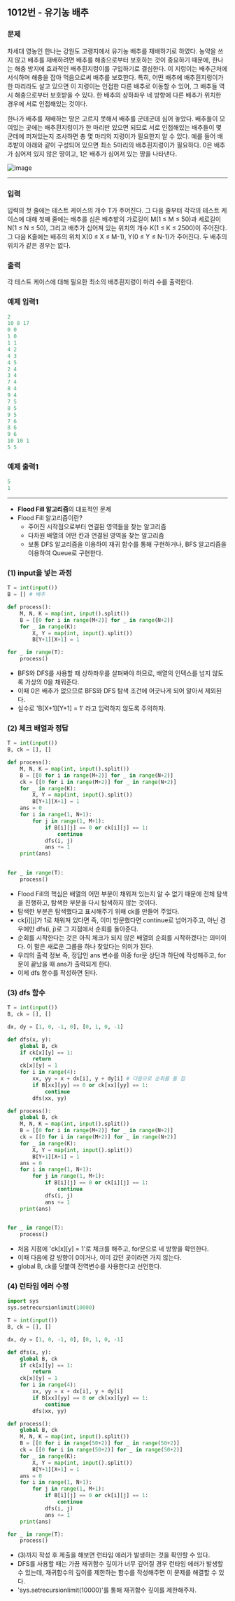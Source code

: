 ## 1012번 - 유기농 배추
### 문제
차세대 영농인 한나는 강원도 고랭지에서 유기농 배추를 재배하기로 하였다. 농약을 쓰지 않고 배추를 재배하려면 배추를 해충으로부터 보호하는 것이 중요하기 때문에, 한나는 해충 방지에 효과적인 배추흰지렁이를 구입하기로 결심한다. 이 지렁이는 배추근처에 서식하며 해충을 잡아 먹음으로써 배추를 보호한다. 특히, 어떤 배추에 배추흰지렁이가 한 마리라도 살고 있으면 이 지렁이는 인접한 다른 배추로 이동할 수 있어, 그 배추들 역시 해충으로부터 보호받을 수 있다. 한 배추의 상하좌우 네 방향에 다른 배추가 위치한 경우에 서로 인접해있는 것이다.

한나가 배추를 재배하는 땅은 고르지 못해서 배추를 군데군데 심어 놓았다. 배추들이 모여있는 곳에는 배추흰지렁이가 한 마리만 있으면 되므로 서로 인접해있는 배추들이 몇 군데에 퍼져있는지 조사하면 총 몇 마리의 지렁이가 필요한지 알 수 있다. 예를 들어 배추밭이 아래와 같이 구성되어 있으면 최소 5마리의 배추흰지렁이가 필요하다. 0은 배추가 심어져 있지 않은 땅이고, 1은 배추가 심어져 있는 땅을 나타낸다.

![image](https://user-images.githubusercontent.com/98029695/183277425-3cd41ee5-e1b6-42b9-81de-6b7462b732c2.png)

---

### 입력
입력의 첫 줄에는 테스트 케이스의 개수 T가 주어진다. 그 다음 줄부터 각각의 테스트 케이스에 대해 첫째 줄에는 배추를 심은 배추밭의 가로길이 M(1 ≤ M ≤ 50)과 세로길이 N(1 ≤ N ≤ 50), 그리고 배추가 심어져 있는 위치의 개수 K(1 ≤ K ≤ 2500)이 주어진다. 그 다음 K줄에는 배추의 위치 X(0 ≤ X ≤ M-1), Y(0 ≤ Y ≤ N-1)가 주어진다. 두 배추의 위치가 같은 경우는 없다.

### 출력
각 테스트 케이스에 대해 필요한 최소의 배추흰지렁이 마리 수를 출력한다.

### 예제 입력1
```python
2
10 8 17
0 0
1 0
1 1
4 2
4 3
4 5
2 4
3 4
7 4
8 4
9 4
7 5
8 5
9 5
7 6
8 6
9 6
10 10 1
5 5
```

### 예제 출력1
```python
5
1
```

---

+ **Flood Fill 알고리즘**의 대표적인 문제
+ Flood Fill 알고리즘이란?
  + 주어진 시작점으로부터 연결된 영역들을 찾는 알고리즘
  + 다차원 배열의 어떤 칸과 연결된 영역을 찾는 알고리즘
  + 보통 DFS 알고리즘을 이용하여 재귀 함수를 통해 구현하거나, BFS 알고리즘을 이용하여 Queue로 구현한다.

### (1) input을 넣는 과정
```python
T = int(input())
B = [] # 배추

def process():
    M, N, K = map(int, input().split())
    B = [[0 for i in range(M+2)] for _ in range(N+2)]
    for _ in range(K):
        X, Y = map(int, input().split())
        B[Y+1][X+1] = 1

for _ in range(T):
    process()
```
+ BFS와 DFS를 사용할 때 상하좌우를 살펴봐야 하므로, 배열의 인덱스를 넘지 않도록 가상의 0을 채워준다.
+ 이때 0은 배추가 없으므로 BFS와 DFS 탐색 조건에 어긋나게 되어 알아서 제외된다.
+ 실수로 'B\[X+1]\[Y+1] = 1' 라고 입력하지 않도록 주의하자.

### (2) 체크 배열과 정답 
```python
T = int(input())
B, ck = [], []

def process():
    M, N, K = map(int, input().split())
    B = [[0 for i in range(M+2)] for _ in range(N+2)]
    ck = [[0 for i in range(M+2)] for _ in range(N+2)]
    for _ in range(K):
        X, Y = map(int, input().split())
        B[Y+1][X+1] = 1
    ans = 0
    for i in range(1, N+1):
        for j in range(1, M+1):
            if B[i][j] == 0 or ck[i][j] == 1:
                continue
            dfs(i, j)
            ans += 1
    print(ans)
    

for _ in range(T):
    process()
```
+ Flood Fill의 핵심은 배열의 어떤 부분이 채워져 있는지 알 수 없기 때문에 전체 탐색을 진행하고, 탐색한 부분을 다시 탐색하지 않는 것이다.
+ 탐색한 부분은 탐색했다고 표시해주기 위해 ck를 만들어 주었다.
+ ck\[i]\[j]가 1로 채워져 있다면 즉, 이미 방문했다면 continue로 넘어가주고, 아닌 경우에만 dfs(i, j)로 그 지점에서 순회를 돌아준다.
+ 순회를 시작한다는 것은 아직 체크가 되지 않은 배열의 순회를 시작하겠다는 의미이다. 이 말은 새로운 그룹을 하나 찾았다는 의미가 된다.
+ 우리의 출력 정보 즉, 정답인 ans 변수를 이중 for문 상단과 하단에 작성해주고, for문이 끝났을 때 ans가 출력되게 한다.
+ 이제 dfs 함수를 작성하면 된다.

### (3) dfs 함수
```python
T = int(input())
B, ck = [], []

dx, dy = [1, 0, -1, 0], [0, 1, 0, -1]

def dfs(x, y):
    global B, ck
    if ck[x][y] == 1:
        return
    ck[x][y] = 1
    for i in range(4):
        xx, yy = x + dx[i], y + dy[i] # 다음으로 순회를 돌 점
        if B[xx][yy] == 0 or ck[xx][yy] == 1:
            continue
        dfs(xx, yy)

def process():
    global B, ck
    M, N, K = map(int, input().split())
    B = [[0 for i in range(M+2)] for _ in range(N+2)]
    ck = [[0 for i in range(M+2)] for _ in range(N+2)]
    for _ in range(K):
        X, Y = map(int, input().split())
        B[Y+1][X+1] = 1
    ans = 0
    for i in range(1, N+1):
        for j in range(1, M+1):
            if B[i][j] == 0 or ck[i][j] == 1:
                continue
            dfs(i, j)
            ans += 1
    print(ans)
    

for _ in range(T):
    process()
```
+ 처음 지점에 'ck\[x]\[y] = 1'로 체크를 해주고, for문으로 네 방향을 확인한다.
+ 이때 다음에 갈 방향이 0이거나, 이미 갔던 곳이라면 가지 않는다.
+ global B, ck를 덧붙여 전역변수를 사용한다고 선언한다.

### (4) 런타임 에러 수정
```python
import sys
sys.setrecursionlimit(10000)

T = int(input())
B, ck = [], []

dx, dy = [1, 0, -1, 0], [0, 1, 0, -1]

def dfs(x, y):
    global B, ck
    if ck[x][y] == 1:
        return
    ck[x][y] = 1
    for i in range(4):
        xx, yy = x + dx[i], y + dy[i]
        if B[xx][yy] == 0 or ck[xx][yy] == 1:
            continue
        dfs(xx, yy)

def process():
    global B, ck
    M, N, K = map(int, input().split())
    B = [[0 for i in range(50+2)] for _ in range(50+2)]
    ck = [[0 for i in range(50+2)] for _ in range(50+2)]
    for _ in range(K):
        X, Y = map(int, input().split())
        B[Y+1][X+1] = 1
    ans = 0
    for i in range(1, N+1):
        for j in range(1, M+1):
            if B[i][j] == 0 or ck[i][j] == 1:
                continue
            dfs(i, j)
            ans += 1
    print(ans)

for _ in range(T):
    process()
```
+ (3)까지 작성 후 제출을 해보면 런타임 에러가 발생하는 것을 확인할 수 있다.
+ DFS를 사용할 때는 가끔 재귀함수 깊이가 너무 깊어질 경우 런타임 에러가 발생할 수 있는데, 재귀함수의 깊이를 제한하는 함수를 작성해주면 이 문제를 해결할 수 있다.
+ 'sys.setrecursionlimit(10000)'를 통해 재귀함수 깊이를 제한해주자.

